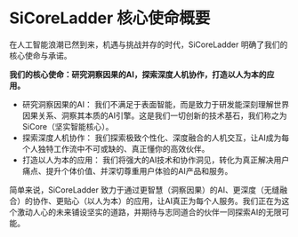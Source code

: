 # SiCoreLadder 核心使命概要

在人工智能浪潮已然到来，机遇与挑战并存的时代，SiCoreLadder 明确了我们的核心使命与承诺。

**我们的核心使命：研究洞察因果的AI，探索深度人机协作，打造以人为本的应用。**

*   研究洞察因果的AI： 我们不满足于表面智能，而是致力于研发能深刻理解世界因果关系、洞察其本质的AI引擎。这是我们一切创新的技术基石，我们称之为SiCore（坚实智能核心）。
*   探索深度人机协作： 我们探索极致个性化、深度融合的人机交互，让AI成为每个人独特工作流中不可或缺的、真正懂你的高效伙伴。
*   打造以人为本的应用： 我们将强大的AI技术和协作洞见，转化为真正解决用户痛点、提升个体价值、并深切尊重用户体验的AI产品和服务。

简单来说，SiCoreLadder 致力于通过更智慧（洞察因果）的AI、更深度（无缝融合）的协作、更贴心（以人为本）的应用，让AI真正为每个人服务。我们正在为这个激动人心的未来铺设坚实的道路，并期待与志同道合的伙伴一同探索AI的无限可能。 